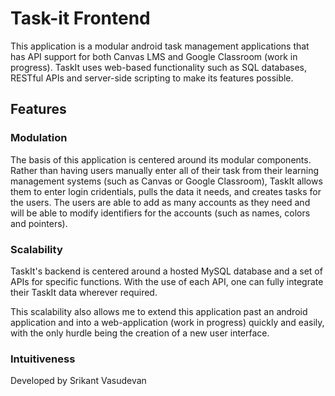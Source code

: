 # Task-it Frontend

This application is a modular android task management applications that has API support for both Canvas LMS and Google Classroom (work in progress). TaskIt uses web-based functionality such as SQL databases, RESTful APIs and server-side scripting to make its features possible.

## Features

### Modulation

The basis of this application is centered around its modular components. Rather than having users manually enter all of their task from their learning management systems (such as Canvas or Google Classroom), TaskIt allows them to enter login cridentials, pulls the data it needs, and creates tasks for the users. The users are able to add as many accounts as they need and will be able to modify identifiers for the accounts (such as names, colors and pointers).

### Scalability

TaskIt's backend is centered around a hosted MySQL database and a set of APIs for specific functions. With the use of each API, one can fully integrate their TaskIt data wherever required.

This scalability also allows me to extend this application past an android application and into a web-application (work in progress) quickly and easily, with the only hurdle being the creation of a new user interface.

### Intuitiveness


Developed by Srikant Vasudevan
